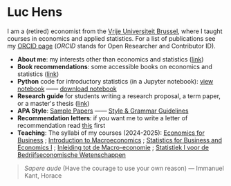 # Luc Hens

I am a (retired) economist from the [Vrije Universiteit Brussel](http://www.vub.ac.be), where I taught courses in economics and applied statistics. For a list of publications see my [ORCID page](https://orcid.org/0000-0003-4881-9317) (*ORCID* stands for Open Researcher and Contributor ID).

* **About me**: my interests other than economics and statistics ([link](about-me.html))
* **Book recommendations**: some accessible books on economics and statistics ([link](book-recommendations.html))
* **Python** code for introductory statistics (in a Jupyter notebook): [view notebook](https://nbviewer.org/github/luc-hens/luc-hens.github.io/blob/main/statistics_i_using_python.ipynb#)  &mdash;&mdash; [download notebook](statistics_i_using_python.ipynb) 
* **Research guide** for students writing a research proposal, a term paper, or a master's thesis ([link](guide.html))
* **APA Style**:  [Sample Papers](https://apastyle.apa.org/style-grammar-guidelines/paper-format/sample-papers)  &mdash;&mdash; [Style &amp; Grammar Guidelines](https://apastyle.apa.org/style-grammar-guidelines)
* **Recommendation letters**: if you want me to write a letter of recommendation read [this](recommendation.html) first 
* **Teaching**: The syllabi of my courses (2024-2025):
 [Economics for Business](economics_for_business_syllabus_2024_2025.pdf) ; [Introduction to Macroeconomics](introduction_to_macroeconomics_syllabus_2024_2025.pdf) ; [Statistics for Business and Economics I](statistics_i_syllabus_2024_2025.pdf) ; [Inleiding tot de Macro-economie](inleiding_tot_de_macro_economie_studiewijzer_2024_2025.pdf) ; [Statistiek I voor de Bedrijfseconomische Wetenschappen](statistiek_i_studiewijzer_2024_2025.pdf)

> *Sapere aude* (Have the courage to use your own reason) &mdash; Immanuel Kant, Horace